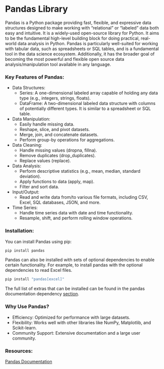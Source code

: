 # Pandas Library

Pandas is a Python package providing fast, flexible, and expressive data structures designed to make working with “relational” or “labeled” data both easy and intuitive. It is a widely-used open-source library for Python. It aims to be the fundamental high-level building block for doing practical, real-world data analysis in Python. Pandas is particularly well-suited for working with tabular data, such as spreadsheets or SQL tables, and is a fundamental tool in the data science ecosystem.  Additionally, it has the broader goal of becoming the most powerful and flexible open source data analysis/manipulation tool available in any language.

### Key Features of Pandas:
- Data Structures:
  - Series: A one-dimensional labeled array capable of holding any data type (e.g., integers, strings, floats).
  - DataFrame: A two-dimensional labeled data structure with columns of potentially different types. It is similar to a spreadsheet or SQL table.
- Data Manipulation:
  - Easily handle missing data.
  - Reshape, slice, and pivot datasets.
  - Merge, join, and concatenate datasets.
  - Perform group-by operations for aggregations.
- Data Cleaning:
  - Handle missing values (dropna, fillna).
  - Remove duplicates (drop_duplicates).
  - Replace values (replace).
- Data Analysis:
  - Perform descriptive statistics (e.g., mean, median, standard deviation).
  - Apply functions to data (apply, map).
  - Filter and sort data.
- Input/Output:
  - Read and write data from/to various file formats, including CSV, Excel, SQL databases, JSON, and more.
- Time Series:
  - Handle time series data with date and time functionality.
  - Resample, shift, and perform rolling window operations.

### Installation:
You can install Pandas using pip:
```python
pip install pandas
```
Pandas can also be installed with sets of optional dependencies to enable certain functionality. For example, to install pandas with the optional dependencies to read Excel files.
```python
pip install "pandas[excel]"
```
The full list of extras that can be installed can be found in the pandas documentation dependency [section](https://pandas.pydata.org/docs/getting_started/install.html#install-optional-dependencies).

### Why Use Pandas?
- Efficiency: Optimized for performance with large datasets.
- Flexibility: Works well with other libraries like NumPy, Matplotlib, and Scikit-learn.
- Community Support: Extensive documentation and a large user community.

### Resources:
[Pandas Documentation](https://pandas.pydata.org/docs/)
